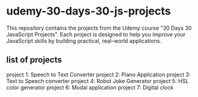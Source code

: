 # udemy-30-days-30-js-projects
This repository contains the projects from the Udemy course "30 Days 30 JavaScript Projects". 
Each project is designed to help you improve your JavaScript skills by building practical, real-world applications.

## list of projects
project 1: Speech to Text Converter
project 2: Piano Application
project 3: Text to Speech converter
project 4: Robot Joke Generator
project 5: HSL color generator
project 6: Modal application
project 7: Digital clock
